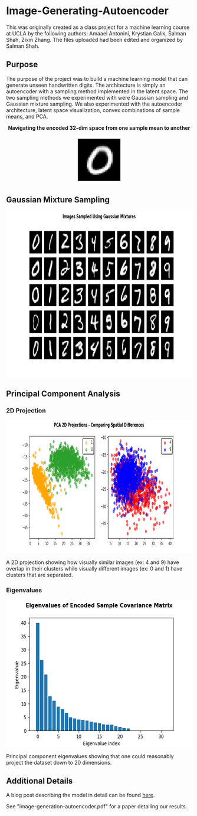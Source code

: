 # Image-Generating-Autoencoder
This was originally created as a class project for a machine learning course at UCLA by the following authors: Amaael Antonini, Krystian Galik, Salman Shah, Zixin Zhang. The files uploaded had been edited and organized by Salman Shah.

## Purpose
The purpose of the project was to build a machine learning model that can generate unseen handwritten digits. The architecture is simply an autoencoder with a sampling method implemented in the latent space. The two sampling methods we experimented with were Gaussian sampling and Gaussian mixture sampling. We also experimented with the autoencoder architecture, latent space visualization, convex combinations of sample means, and PCA.

<b><p align="center">Navigating the encoded 32-dim space from one sample mean to another</p></b>
<p align="center">
  <img width="128" height="128" src="https://raw.githubusercontent.com/salman-a-shah/Image-Generating-Autoencoder/master/figs/convex_combination.gif">
</p>

## Gaussian Mixture Sampling
<p align="center">
  <img width="906" height="451" src="https://raw.githubusercontent.com/salman-a-shah/Image-Generating-Autoencoder/master/figs/gaussian_mixture_samples.png">
</p>

## Principal Component Analysis
### 2D Projection
<p align="center">
  <img width="906" height="360" src="https://raw.githubusercontent.com/salman-a-shah/Image-Generating-Autoencoder/master/figs/pca_projections.png">
</p>
A 2D projection showing how visually similar images (ex: 4 and 9) have overlap in their clusters while visually different images (ex: 0 and 1) have clusters that are separated.

### Eigenvalues

<p align="center">
  <img width="600" height="398" src="https://raw.githubusercontent.com/salman-a-shah/Image-Generating-Autoencoder/master/figs/pca_eigenvalues.png">
</p>

Principal component eigenvalues showing that one could reasonably project the dataset down to 20 dimensions.

## Additional Details
A blog post describing the model in detail can be found [here](https://thephilosophersdomain.com/portfolio/autoencoder/).

See "image-generation-autoencoder.pdf" for a paper detailing our results.
